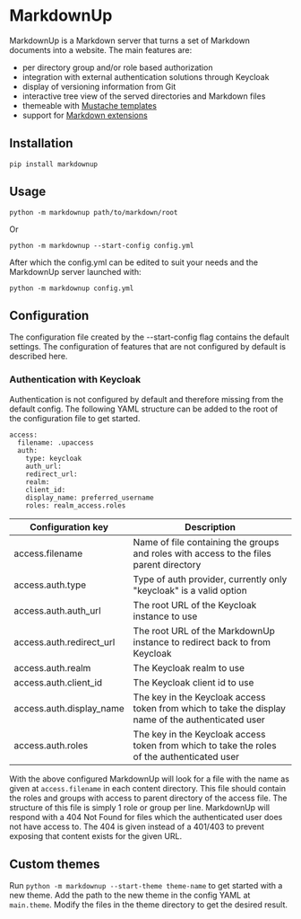 # MarkdownUp

MarkdownUp is a Markdown server that turns a set of Markdown documents into a website.
The main features are:

- per directory group and/or role based authorization
- integration with external authentication solutions through Keycloak
- display of versioning information from Git
- interactive tree view of the served directories and Markdown files
- themeable with [Mustache templates](https://mustache.github.io/)
- support for [Markdown extensions](https://python-markdown.github.io/extensions/)


## Installation

`pip install markdownup`


## Usage

`python -m markdownup path/to/markdown/root`

Or

`python -m markdownup --start-config config.yml`

After which the config.yml can be edited to suit your needs and the MarkdownUp server launched with:

`python -m markdownup config.yml`


## Configuration

The configuration file created by the --start-config flag contains the default settings.
The configuration of features that are not configured by default is described here.


### Authentication with Keycloak

Authentication is not configured by default and therefore missing from the default config.
The following YAML structure can be added to the root of the configuration file to get started.

```
access:
  filename: .upaccess
  auth:
    type: keycloak
    auth_url: 
    redirect_url: 
    realm: 
    client_id: 
    display_name: preferred_username
    roles: realm_access.roles
```

|Configuration key       |Description                                                                                       |
|------------------------|--------------------------------------------------------------------------------------------------|
|access.filename         |Name of file containing the groups and roles with access to the files parent directory            |
|access.auth.type        |Type of auth provider, currently only "keycloak" is a valid option                                |
|access.auth.auth_url    |The root URL of the Keycloak instance to use                                                      |
|access.auth.redirect_url|The root URL of the MarkdownUp instance to redirect back to from Keycloak                         |
|access.auth.realm       |The Keycloak realm to use                                                                         |
|access.auth.client_id   |The Keycloak client id to use                                                                     |
|access.auth.display_name|The key in the Keycloak access token from which to take the display name of the authenticated user|
|access.auth.roles       |The key in the Keycloak access token from which to take the roles of the authenticated user       |

With the above configured MarkdownUp will look for a file with the name as given at `access.filename` in each content directory.
This file should contain the roles and groups with access to parent directory of the access file.
The structure of this file is simply 1 role or group per line.
MarkdownUp will respond with a 404 Not Found for files which the authenticated user does not have access to.
The 404 is given instead of a 401/403 to prevent exposing that content exists for the given URL.


## Custom themes

Run `python -m markdownup --start-theme theme-name` to get started with a new theme.
Add the path to the new theme in the config YAML at `main.theme`.
Modify the files in the theme directory to get the desired result.
